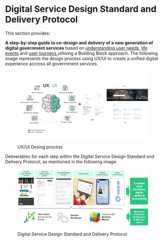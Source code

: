 # Digital Service Design Standard and Delivery Protocol

This section provides:

**A step-by-step guide to co-design and delivery of a new generation of digital government services** based on [understanding user needs](https://govstack.gitbook.io/implementation-playbook/govstack-implementation-playbook/digital-service-design-standard-and-delivery-protocol/understand-user-needs-and-identiry-as-is-user-journey), [life events](https://govstack.gitbook.io/implementation-playbook/govstack-implementation-playbook/learning-and-exchange/artefacts#request-for-information-3-rfi-3) and [user journeys ](https://govstack.gitbook.io/implementation-playbook/govstack-implementation-playbook/learning-and-exchange/artefacts#request-for-information-5-rfi-5)utilising a Building Block approach. The following image represents the design process using UX/UI  to create a unified digital experience accross all goverrnment services.

<figure><img src="../.gitbook/assets/GovStack UX UI.png" alt=""><figcaption><p>UX/UI Desing process </p></figcaption></figure>

Deliverables for each step within the Digital Service Design Standard and Delivery Protocol, as mentioned in the following image.

<figure><img src="../.gitbook/assets/Playbook Sections.png" alt=""><figcaption><p>Digital Service Design Standard and Delivery Protocol</p></figcaption></figure>
